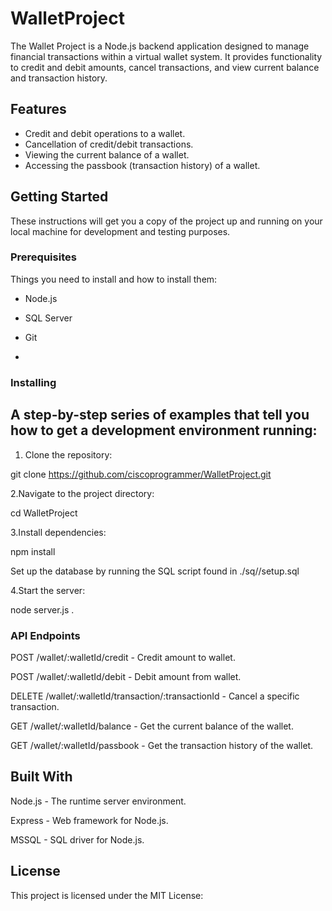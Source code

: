 # WalletProject


The Wallet Project is a Node.js backend application designed to manage financial transactions within a virtual wallet system. It provides functionality to credit and debit amounts, cancel transactions, and view current balance and transaction history.



## Features

- Credit and debit operations to a wallet.
- Cancellation of credit/debit transactions.
- Viewing the current balance of a wallet.
- Accessing the passbook (transaction history) of a wallet.


## Getting Started

These instructions will get you a copy of the project up and running on your local machine for development and testing purposes.


### Prerequisites

Things you need to install  and how to install them:

- Node.js
- SQL Server
- Git

- 

### Installing

## A step-by-step series of examples that tell you how to get a development environment running:

1. Clone the repository:

git clone https://github.com/ciscoprogrammer/WalletProject.git


2.Navigate to the project directory:

cd WalletProject


3.Install dependencies:

npm install


Set up the database by running the SQL script found in ./sq//setup.sql


4.Start the server:

node server.js
.

### API Endpoints

  POST /wallet/:walletId/credit - Credit amount to wallet.

  POST /wallet/:walletId/debit - Debit amount from wallet.

  DELETE /wallet/:walletId/transaction/:transactionId - Cancel a specific transaction.

  GET /wallet/:walletId/balance - Get the current balance of the wallet.

  GET /wallet/:walletId/passbook - Get the transaction history of the wallet.
  


## Built With

  Node.js - The runtime server environment.

  Express - Web framework for Node.js.

  MSSQL - SQL driver for Node.js.



## License

This project is licensed under the MIT License:
